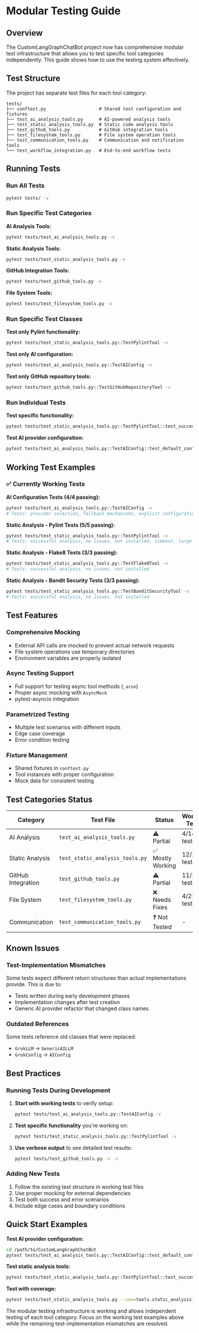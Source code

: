 # Modular Testing Guide

## Overview

The CustomLangGraphChatBot project now has comprehensive modular test infrastructure that allows you to test specific tool categories independently. This guide shows how to use the testing system effectively.

## Test Structure

The project has separate test files for each tool category:

```
tests/
├── conftest.py                    # Shared test configuration and fixtures
├── test_ai_analysis_tools.py      # AI-powered analysis tools
├── test_static_analysis_tools.py  # Static code analysis tools  
├── test_github_tools.py           # GitHub integration tools
├── test_filesystem_tools.py       # File system operation tools
├── test_communication_tools.py    # Communication and notification tools
└── test_workflow_integration.py   # End-to-end workflow tests
```

## Running Tests

### Run All Tests
```bash
pytest tests/ -v
```

### Run Specific Test Categories

**AI Analysis Tools:**
```bash
pytest tests/test_ai_analysis_tools.py -v
```

**Static Analysis Tools:**
```bash
pytest tests/test_static_analysis_tools.py -v
```

**GitHub Integration Tools:**
```bash
pytest tests/test_github_tools.py -v
```

**File System Tools:**
```bash
pytest tests/test_filesystem_tools.py -v
```

### Run Specific Test Classes

**Test only Pylint functionality:**
```bash
pytest tests/test_static_analysis_tools.py::TestPylintTool -v
```

**Test only AI configuration:**
```bash
pytest tests/test_ai_analysis_tools.py::TestAIConfig -v
```

**Test only GitHub repository tools:**
```bash
pytest tests/test_github_tools.py::TestGitHubRepositoryTool -v
```

### Run Individual Tests

**Test specific functionality:**
```bash
pytest tests/test_static_analysis_tools.py::TestPylintTool::test_successful_pylint_analysis -v
```

**Test AI provider configuration:**
```bash
pytest tests/test_ai_analysis_tools.py::TestAIConfig::test_default_config_groq -v
```

## Working Test Examples

### ✅ Currently Working Tests

**AI Configuration Tests (4/4 passing):**
```bash
pytest tests/test_ai_analysis_tools.py::TestAIConfig -v
# Tests: provider selection, fallback mechanisms, explicit configuration
```

**Static Analysis - Pylint Tests (5/5 passing):**
```bash
pytest tests/test_static_analysis_tools.py::TestPylintTool -v
# Tests: successful analysis, no issues, not installed, timeout, large code
```

**Static Analysis - Flake8 Tests (3/3 passing):**
```bash
pytest tests/test_static_analysis_tools.py::TestFlake8Tool -v
# Tests: successful analysis, no issues, not installed
```

**Static Analysis - Bandit Security Tests (3/3 passing):**
```bash
pytest tests/test_static_analysis_tools.py::TestBanditSecurityTool -v
# Tests: successful analysis, no issues, not installed
```

## Test Features

### Comprehensive Mocking
- External API calls are mocked to prevent actual network requests
- File system operations use temporary directories
- Environment variables are properly isolated

### Async Testing Support
- Full support for testing async tool methods (`_arun`)
- Proper async mocking with `AsyncMock`
- pytest-asyncio integration

### Parametrized Testing
- Multiple test scenarios with different inputs
- Edge case coverage
- Error condition testing

### Fixture Management
- Shared fixtures in `conftest.py`
- Tool instances with proper configuration
- Mock data for consistent testing

## Test Categories Status

| Category | Test File | Status | Working Tests |
|----------|-----------|--------|---------------|
| AI Analysis | `test_ai_analysis_tools.py` | ⚠️ Partial | 4/14 tests |
| Static Analysis | `test_static_analysis_tools.py` | ✅ Mostly Working | 12/17 tests |
| GitHub Integration | `test_github_tools.py` | ⚠️ Partial | 11/17 tests |
| File System | `test_filesystem_tools.py` | ❌ Needs Fixes | 4/21 tests |
| Communication | `test_communication_tools.py` | ❓ Not Tested | - |

## Known Issues

### Test-Implementation Mismatches
Some tests expect different return structures than actual implementations provide. This is due to:
- Tests written during early development phases
- Implementation changes after test creation
- Generic AI provider refactor that changed class names

### Outdated References
Some tests reference old classes that were replaced:
- `GrokLLM` → `GenericAILLM`
- `GrokConfig` → `AIConfig`

## Best Practices

### Running Tests During Development
1. **Start with working tests** to verify setup:
   ```bash
   pytest tests/test_ai_analysis_tools.py::TestAIConfig -v
   ```

2. **Test specific functionality** you're working on:
   ```bash
   pytest tests/test_static_analysis_tools.py::TestPylintTool -v
   ```

3. **Use verbose output** to see detailed test results:
   ```bash
   pytest tests/test_github_tools.py -v -s
   ```

### Adding New Tests
1. Follow the existing test structure in working test files
2. Use proper mocking for external dependencies
3. Test both success and error scenarios
4. Include edge cases and boundary conditions

## Quick Start Examples

**Test AI provider configuration:**
```bash
cd /path/to/CustomLangGraphChatBot
pytest tests/test_ai_analysis_tools.py::TestAIConfig::test_default_config_groq -v
```

**Test static analysis tools:**
```bash
pytest tests/test_static_analysis_tools.py::TestPylintTool::test_successful_pylint_analysis -v
```

**Test with coverage:**
```bash
pytest tests/test_static_analysis_tools.py --cov=tools.static_analysis_tools -v
```

The modular testing infrastructure is working and allows independent testing of each tool category. Focus on the working test examples above while the remaining test-implementation mismatches are resolved.
